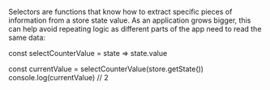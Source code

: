 Selectors are functions that know how to extract specific pieces of information from a store state value. As an application grows bigger, this can help avoid repeating logic as different parts of the app need to read the same data:

const selectCounterValue = state => state.value
 
const currentValue = selectCounterValue(store.getState())
console.log(currentValue)
// 2



